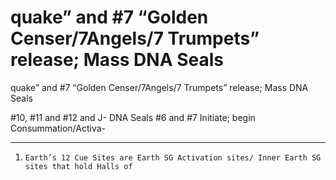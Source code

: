 # quake” and #7 “Golden Censer/7Angels/7 Trumpets” release; Mass DNA Seals

quake” and #7 “Golden Censer/7Angels/7 Trumpets” release; Mass DNA Seals



#10, #11 and #12 and J- DNA Seals #6 and #7 Initiate; begin Consummation/Activa-
___________________________________________________


1.     Earth’s 12 Cue Sites are Earth SG Activation sites/ Inner Earth SG sites that hold Halls of